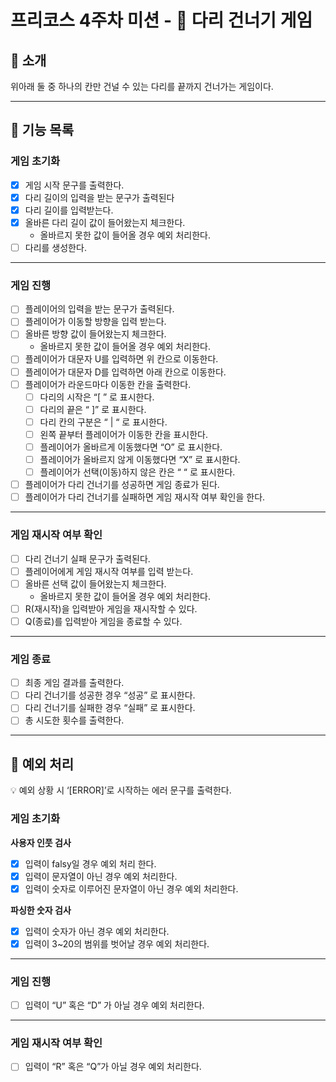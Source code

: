 # 프리코스 4주차 미션 - 🦑 다리 건너기 게임

## 🦑 소개

위아래 둘 중 하나의 칸만 건널 수 있는 다리를 끝까지 건너가는 게임이다.

---

## 🚀 기능 목록

### 게임 초기화

- [x]  게임 시작 문구를 출력한다.
- [x]  다리 길이의 입력을 받는 문구가 출력된다
- [x]  다리 길이를 입력받는다.
- [x]  올바른 다리 길이 값이 들어왔는지 체크한다.
    - 올바르지 못한 값이 들어올 경우 예외 처리한다.
- [ ]  다리를 생성한다.

---

### 게임 진행

- [ ]  플레이어의 입력을 받는 문구가 출력된다.
- [ ]  플레이어가 이동할 방향을 입력 받는다.
- [ ]  올바른 방향 값이 들어왔는지 체크한다.
    - 올바르지 못한 값이 들어올 경우 예외 처리한다.
- [ ]  플레이어가 대문자 U를 입력하면 위 칸으로 이동한다.
- [ ]  플레이어가 대문자 D를 입력하면 아래 칸으로 이동한다.
- [ ]  플레이어가 라운드마다 이동한 칸을 출력한다.
    - [ ]  다리의 시작은 “[ ” 로 표시한다.
    - [ ]  다리의 끝은 “ ]” 로 표시한다.
    - [ ]  다리 칸의 구분은 “ | “ 로 표시한다.
    - [ ]  왼쪽 끝부터 플레이어가 이동한 칸을 표시한다.
    - [ ]  플레이어가 올바르게 이동했다면 “O” 로 표시한다.
    - [ ]  플레이어가 올바르지 않게 이동했다면 “X” 로 표시한다.
    - [ ]  플레이어가 선택(이동)하지 않은 칸은 “ “ 로 표시한다.
- [ ]  플레이어가 다리 건너기를 성공하면 게임 종료가 된다.
- [ ]  플레이어가 다리 건너기를 실패하면 게임 재시작 여부 확인을 한다.

---

### 게임 재시작 여부 확인

- [ ]  다리 건너기 실패 문구가 출력된다.
- [ ]  플레이어에게 게임 재시작 여부를 입력 받는다.
- [ ]  올바른 선택 값이 들어왔는지 체크한다.
    - 올바르지 못한 값이 들어올 경우 예외 처리한다.
- [ ]  R(재시작)을 입력받아 게임을 재시작할 수 있다.
- [ ]  Q(종료)를 입력받아 게임을 종료할 수 있다.

---

### 게임 종료

- [ ]  최종 게임 결과를 출력한다.
- [ ]  다리 건너기를 성공한 경우 “성공” 로 표시한다.
- [ ]  다리 건너기를 실패한 경우 “실패” 로 표시한다.
- [ ]  총 시도한 횟수를 출력한다.

---

## 🧨 예외 처리

<aside>
💡 예외 상황 시 ‘[ERROR]’로 시작하는 에러 문구를 출력한다.

</aside>

### 게임 초기화

**사용자 인풋 검사**

- [x]  입력이 falsy일 경우 예외 처리 한다.
- [x]  입력이 문자열이 아닌 경우 예외 처리한다.
- [x]  입력이 숫자로 이루어진 문자열이 아닌 경우 예외 처리한다.

**파싱한 숫자 검사**

- [x]  입력이 숫자가 아닌 경우 예외 처리한다.
- [x]  입력이 3~20의 범위를 벗어날 경우 예외 처리한다.

---

### 게임 진행

- [ ]  입력이 “U” 혹은 “D” 가 아닐 경우 예외 처리한다.

---

### 게임 재시작 여부 확인

- [ ]  입력이 “R” 혹은 “Q”가 아닐 경우 예외 처리한다.